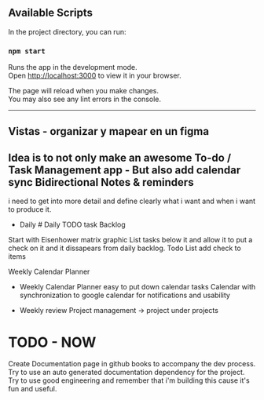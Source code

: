 ## Available Scripts

In the project directory, you can run:

### `npm start`

Runs the app in the development mode.\
Open [http://localhost:3000](http://localhost:3000) to view it in your browser.

The page will reload when you make changes.\
You may also see any lint errors in the console.

------------------------------------------------

## Vistas - organizar y mapear en un figma
## Idea is to not only make an awesome To-do / Task Management app - But also add calendar sync Bidirectional Notes & reminders
i need to get into more detail and define clearly what i want and when i want to produce it. 

- Daily # Daily TODO task Backlog

Start with Eisenhower matrix graphic 
List tasks below it and allow it to put a check on it and it dissapears from daily backlog.
Todo List add check to items

Weekly Calendar Planner 

- Weekly Calendar Planner 
easy to put down calendar tasks
Calendar with synchronization to google calendar for notifications and usability

- Weekly review
Project management -> project under projects

# TODO - NOW 
Create Documentation page in github books to accompany the dev process.
Try to use an auto generated documentation dependency for the project. 
Try to use good engineering and remember that i'm building this cause it's fun and useful. 

